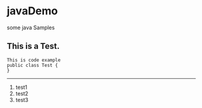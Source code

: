 # javaDemo
some java Samples

This is a Test.
--------------

    This is code example
    public class Test {
    }

--------------
1. test1
2. test2
3. test3

